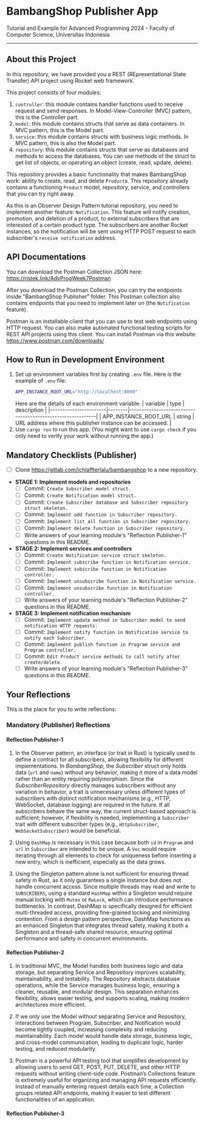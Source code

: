 # BambangShop Publisher App
Tutorial and Example for Advanced Programming 2024 - Faculty of Computer Science, Universitas Indonesia

---

## About this Project
In this repository, we have provided you a REST (REpresentational State Transfer) API project using Rocket web framework.

This project consists of four modules:
1.  `controller`: this module contains handler functions used to receive request and send responses.
    In Model-View-Controller (MVC) pattern, this is the Controller part.
2.  `model`: this module contains structs that serve as data containers.
    In MVC pattern, this is the Model part.
3.  `service`: this module contains structs with business logic methods.
    In MVC pattern, this is also the Model part.
4.  `repository`: this module contains structs that serve as databases and methods to access the databases.
    You can use methods of the struct to get list of objects, or operating an object (create, read, update, delete).

This repository provides a basic functionality that makes BambangShop work: ability to create, read, and delete `Product`s.
This repository already contains a functioning `Product` model, repository, service, and controllers that you can try right away.

As this is an Observer Design Pattern tutorial repository, you need to implement another feature: `Notification`.
This feature will notify creation, promotion, and deletion of a product, to external subscribers that are interested of a certain product type.
The subscribers are another Rocket instances, so the notification will be sent using HTTP POST request to each subscriber's `receive notification` address.

## API Documentations

You can download the Postman Collection JSON here: https://ristek.link/AdvProgWeek7Postman

After you download the Postman Collection, you can try the endpoints inside "BambangShop Publisher" folder.
This Postman collection also contains endpoints that you need to implement later on (the `Notification` feature).

Postman is an installable client that you can use to test web endpoints using HTTP request.
You can also make automated functional testing scripts for REST API projects using this client.
You can install Postman via this website: https://www.postman.com/downloads/

## How to Run in Development Environment
1.  Set up environment variables first by creating `.env` file.
    Here is the example of `.env` file:
    ```bash
    APP_INSTANCE_ROOT_URL="http://localhost:8000"
    ```
    Here are the details of each environment variable:
    | variable              | type   | description                                                |
    |-----------------------|--------|------------------------------------------------------------|
    | APP_INSTANCE_ROOT_URL | string | URL address where this publisher instance can be accessed. |
2.  Use `cargo run` to run this app.
    (You might want to use `cargo check` if you only need to verify your work without running the app.)

## Mandatory Checklists (Publisher)
-   [ ] Clone https://gitlab.com/ichlaffterlalu/bambangshop to a new repository.
-   **STAGE 1: Implement models and repositories**
    -   [ ] Commit: `Create Subscriber model struct.`
    -   [ ] Commit: `Create Notification model struct.`
    -   [ ] Commit: `Create Subscriber database and Subscriber repository struct skeleton.`
    -   [ ] Commit: `Implement add function in Subscriber repository.`
    -   [ ] Commit: `Implement list_all function in Subscriber repository.`
    -   [ ] Commit: `Implement delete function in Subscriber repository.`
    -   [ ] Write answers of your learning module's "Reflection Publisher-1" questions in this README.
-   **STAGE 2: Implement services and controllers**
    -   [ ] Commit: `Create Notification service struct skeleton.`
    -   [ ] Commit: `Implement subscribe function in Notification service.`
    -   [ ] Commit: `Implement subscribe function in Notification controller.`
    -   [ ] Commit: `Implement unsubscribe function in Notification service.`
    -   [ ] Commit: `Implement unsubscribe function in Notification controller.`
    -   [ ] Write answers of your learning module's "Reflection Publisher-2" questions in this README.
-   **STAGE 3: Implement notification mechanism**
    -   [ ] Commit: `Implement update method in Subscriber model to send notification HTTP requests.`
    -   [ ] Commit: `Implement notify function in Notification service to notify each Subscriber.`
    -   [ ] Commit: `Implement publish function in Program service and Program controller.`
    -   [ ] Commit: `Edit Product service methods to call notify after create/delete.`
    -   [ ] Write answers of your learning module's "Reflection Publisher-3" questions in this README.

## Your Reflections
This is the place for you to write reflections:

### Mandatory (Publisher) Reflections

#### Reflection Publisher-1

1. In the Observer pattern, an interface (or trait in Rust) is typically used to define a contract for all subscribers, allowing flexibility for different implementations. In *BambangShop*, the *Subscriber* struct only holds data (`url` and `name`) without any behavior, making it more of a data model rather than an entity requiring polymorphism. Since the *SubscriberRepository* directly manages subscribers without any variation in behavior, a trait is unnecessary unless different types of subscribers with distinct notification mechanisms (e.g., HTTP, WebSocket, database logging) are required in the future. If all subscribers behave the same way, the current struct-based approach is sufficient; however, if flexibility is needed, implementing a `Subscriber` trait with different subscriber types (e.g., `HttpSubscriber`, `WebSocketSubscriber`) would be beneficial.

2. Using `DashMap` is necessary in this case because both `id` in `Program` and `url` in `Subscriber` are intended to be unique. A `Vec` would require iterating through all elements to check for uniqueness before inserting a new entry, which is inefficient, especially as the data grows.

3. Using the Singleton pattern alone is not sufficient for ensuring thread safety in Rust, as it only guarantees a single instance but does not handle concurrent access. Since multiple threads may read and write to `SUBSCRIBERS`, using a standard `HashMap` within a Singleton would require manual locking with `Mutex` or `RwLock`, which can introduce performance bottlenecks. In contrast, DashMap is specifically designed for efficient multi-threaded access, providing fine-grained locking and minimizing contention. From a design pattern perspective, DashMap functions as an enhanced Singleton that integrates thread safety, making it both a Singleton and a thread-safe shared resource, ensuring optimal performance and safety in concurrent environments.

#### Reflection Publisher-2

1. In traditional MVC, the Model handles both business logic and data storage, but separating Service and Repository improves scalability, maintainability, and testability. The Repository abstracts database operations, while the Service manages business logic, ensuring a cleaner, reusable, and modular design. This separation enhances flexibility, allows easier testing, and supports scaling, making modern architectures more efficient.

2. If we only use the Model without separating Service and Repository, interactions between Program, Subscriber, and Notification would become tightly coupled, increasing complexity and reducing maintainability. Each model would handle data storage, business logic, and cross-model communication, leading to duplicate logic, harder testing, and reduced modularity. 

3. Postman is a powerful API testing tool that simplifies development by allowing users to send GET, POST, PUT, DELETE, and other HTTP requests without writing client-side code.  Postman’s Collections feature is extremely useful for organizing and managing API requests efficiently. Instead of manually entering request details each time, a Collection groups related API endpoints, making it easier to test different functionalities of an application.

#### Reflection Publisher-3
